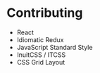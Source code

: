 # Contributing

* React
* Idiomatic Redux
* JavaScript Standard Style
* InuitCSS / ITCSS
* CSS Grid Layout
